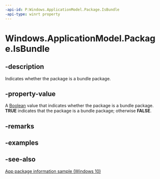 ```yaml
---
-api-id: P:Windows.ApplicationModel.Package.IsBundle
-api-type: winrt property
---
```


<!-- Property syntax
public bool IsBundle { get; }
-->

# Windows.ApplicationModel.Package.IsBundle

## -description
Indicates whether the package is a bundle package.

## -property-value
A [Boolean](https://msdn.microsoft.com/library/system.boolean.aspx) value that indicates whether the package is a bundle package. **TRUE** indicates that the package is a bundle package; otherwise **FALSE**.

## -remarks

## -examples

## -see-also
[App package information sample (Windows 10)](http://go.microsoft.com/fwlink/p/?LinkId=620581)